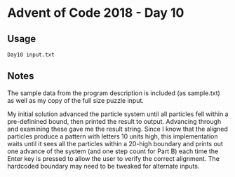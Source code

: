 # Advent of Code 2018 - Day 10

## Usage
```
Day10 input.txt
```

## Notes
The sample data from the program description is included (as sample.txt) as well as my copy of the full size puzzle input.

My initial solution advanced the particle system until all particles fell within a pre-definined bound, then printed the result to output. Advancing through and examining these gave me the result string. Since I know that the aligned particles produce a pattern with letters 10 units high, this implementation waits until it sees all the particles within a 20-high boundary and prints out one advance of the system (and one step count for Part B) each time the Enter key is pressed to allow the user to verify the correct alignment. The hardcoded boundary may need to be tweaked for alternate inputs.